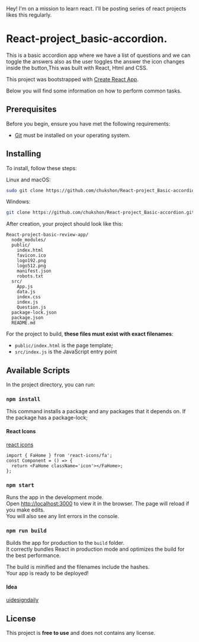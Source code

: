 Hey! I'm on a mission to learn react. I'll be posting series of react projects likes this regularly.


# React-project_basic-accordion.
This is a basic accordion app where we have a list of questions and we can toggle the answers also as the user toggles the answer the icon changes inside the button,This was built with React, Html and CSS. 

This project was bootstrapped with [Create React App](https://github.com/facebookincubator/create-react-app).

Below you will find some information on how to perform common tasks.<br>


## Prerequisites

Before you begin, ensure you have met the following requirements:

* [Git](https://git-scm.com/downloads "Download Git") must be installed on your operating system.

## Installing

To install, follow these steps:

Linux and macOS:

```bash
sudo git clone https://github.com/chukshon/React-project_Basic-accordion.git
```

Windows:

```bash
git clone https://github.com/chukshon/React-project_Basic-accordion.git
```

After creation, your project should look like this:

```
React-project-basic-review-app/
  node_modules/
  public/
    index.html
    favicon.ico
    logo192.png
    logo512.png
    manifest.json
    robots.txt
  src/
    App.js
    data.js
    index.css
    index.js
    Question.js
  package-lock.json
  package.json
  README.md
```

For the project to build, **these files must exist with exact filenames**:

* `public/index.html` is the page template;
* `src/index.js` is the JavaScript entry point




## Available Scripts

In the project directory, you can run:

### `npm install`
This command installs a package and any packages that it depends on. If the package has a package-lock;

#### React Icons

[react icons](https://react-icons.github.io/react-icons/)

```How to use
import { FaHome } from 'react-icons/fa';
const Component = () => {
  return <FaHome className='icon'></FaHome>;
};
```

### `npm start`

Runs the app in the development mode.<br>
Open [http://localhost:3000](http://localhost:3000) to view it in the browser.
The page will reload if you make edits.<br>
You will also see any lint errors in the console.


### `npm run build`

Builds the app for production to the `build` folder.<br>
It correctly bundles React in production mode and optimizes the build for the best performance.

The build is minified and the filenames include the hashes.<br>
Your app is ready to be deployed!


#### Idea

[uidesigndaily](https://uidesigndaily.com/posts/sketch-accordion-website-day-1175)


## License

This project is **free to use** and does not contains any license.
